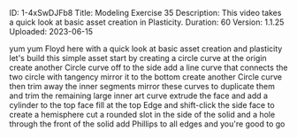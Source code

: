 ID: 1-4xSwDJFb8
Title: Modeling Exercise 35
Description: This video takes a quick look at basic asset creation in Plasticity.
Duration: 60
Version: 1.1.25
Uploaded: 2023-06-15

yum yum Floyd here with a quick look at
basic asset creation and plasticity
let's build this simple asset start by
creating a circle curve at the origin
create another Circle curve off to the
side
add a line curve that connects the two
circle with tangency mirror it to the
bottom create another Circle curve then
trim away the inner segments
mirror these curves to duplicate them
and trim the remaining large inner art
curve
extrude the face and add a cylinder to
the top face
fill at the top Edge
and shift-click the side face to create
a hemisphere cut a rounded slot in the
side of the solid
and a hole through the front of the
solid
add Phillips to all edges and you're
good to go

